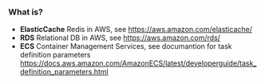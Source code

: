 ### What is?
* **ElasticCache** Redis in AWS, see https://aws.amazon.com/elasticache/ 
* **RDS** Relational DB in AWS, see https://aws.amazon.com/rds/
* **ECS** Container Management Services, see documantion for task definition parameters https://docs.aws.amazon.com/AmazonECS/latest/developerguide/task_definition_parameters.html
